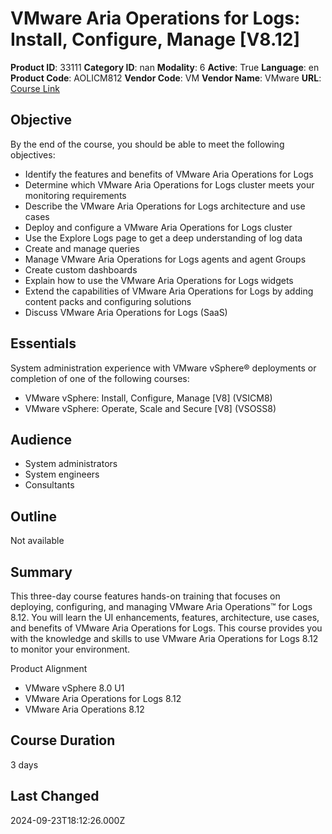 # VMware Aria Operations for Logs: Install, Configure, Manage [V8.12]

**Product ID**: 33111
**Category ID**: nan
**Modality**: 6
**Active**: True
**Language**: en
**Product Code**: AOLICM812
**Vendor Code**: VM
**Vendor Name**: VMware
**URL**: [Course Link](https://www.fastlaneus.com/course/vmware-aolicm812)

## Objective
By the end of the course, you should be able to meet the following objectives:


- Identify the features and benefits of VMware Aria Operations for Logs
- Determine which VMware Aria Operations for Logs cluster meets your monitoring requirements
- Describe the VMware Aria Operations for Logs architecture and use cases
- Deploy and configure a VMware Aria Operations for Logs cluster
- Use the Explore Logs page to get a deep understanding of log data
- Create and manage queries
- Manage VMware Aria Operations for Logs agents and agent Groups
- Create custom dashboards
- Explain how to use the VMware Aria Operations for Logs widgets
- Extend the capabilities of VMware Aria Operations for Logs by adding content packs and configuring solutions
- Discuss VMware Aria Operations for Logs (SaaS)

## Essentials
System administration experience with VMware vSphere® deployments or completion of one of the following courses:


- VMware vSphere: Install, Configure, Manage [V8] (VSICM8)
- VMware vSphere: Operate, Scale and Secure [V8] (VSOSS8)

## Audience
- System administrators
- System engineers
- Consultants

## Outline
Not available

## Summary
This three-day course features hands-on training that focuses on deploying, configuring, and managing VMware Aria Operations™ for Logs 8.12. You will learn the UI enhancements, features, architecture, use cases, and benefits of VMware Aria Operations for Logs. This course provides you with the knowledge and skills to use VMware Aria Operations for Logs 8.12 to monitor your environment.

Product Alignment


- VMware vSphere 8.0 U1
- VMware Aria Operations for Logs 8.12
- VMware Aria Operations 8.12

## Course Duration
3 days

## Last Changed
2024-09-23T18:12:26.000Z
